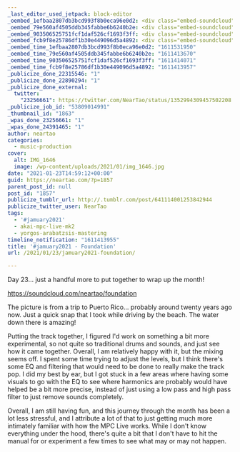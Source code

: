 ```yaml
---
_last_editor_used_jetpack: block-editor
_oembed_1efbaa2807db3bcd993f8b0eca96e0d2: <div class="embed-soundcloud"><iframe title="Heading Out West by NearTao" width="500" height="400" scrolling="no" frameborder="no" src="https://w.soundcloud.com/player/?visual=true&url=https%3A%2F%2Fapi.soundcloud.com%2Ftracks%2F971989798&show_artwork=true&maxwidth=500&maxheight=750&dnt=1"></iframe></div>
_oembed_79e560af4505ddb345fabbe6b6240b2e: <div class="embed-soundcloud"><iframe title="Foundation by NearTao" width="750" height="400" scrolling="no" frameborder="no" src="https://w.soundcloud.com/player/?visual=true&url=https%3A%2F%2Fapi.soundcloud.com%2Ftracks%2F971176495&show_artwork=true&maxwidth=750&maxheight=1000&dnt=1"></iframe></div>
_oembed_903506525751fcf1daf526cf1693f3ff: <div class="embed-soundcloud"><iframe title="Foundation by NearTao" width="500" height="400" scrolling="no" frameborder="no" src="https://w.soundcloud.com/player/?visual=true&url=https%3A%2F%2Fapi.soundcloud.com%2Ftracks%2F971176495&show_artwork=true&maxwidth=500&maxheight=750&dnt=1"></iframe></div>
_oembed_fcb9f8e25786df1b30e449096d5a4892: <div class="embed-soundcloud"><iframe title="Foundation by NearTao" width="584" height="400" scrolling="no" frameborder="no" src="https://w.soundcloud.com/player/?visual=true&url=https%3A%2F%2Fapi.soundcloud.com%2Ftracks%2F971176495&show_artwork=true&maxwidth=584&maxheight=876&dnt=1"></iframe></div>
_oembed_time_1efbaa2807db3bcd993f8b0eca96e0d2: "1611531950"
_oembed_time_79e560af4505ddb345fabbe6b6240b2e: "1611413670"
_oembed_time_903506525751fcf1daf526cf1693f3ff: "1611414071"
_oembed_time_fcb9f8e25786df1b30e449096d5a4892: "1611413957"
_publicize_done_22315546: "1"
_publicize_done_22890294: "1"
_publicize_done_external:
  twitter:
    "23256661": https://twitter.com/NearTao/status/1352994309457502208
_publicize_job_id: "53809014991"
_thumbnail_id: "1863"
_wpas_done_23256661: "1"
_wpas_done_24391465: "1"
author: neartao
categories:
  - music-production
cover:
  alt: IMG_1646
  image: /wp-content/uploads/2021/01/img_1646.jpg
date: "2021-01-23T14:59:12+00:00"
guid: https://neartao.com/?p=1857
parent_post_id: null
post_id: "1857"
publicize_tumblr_url: http://.tumblr.com/post/641114001253842944
publicize_twitter_user: NearTao
tags:
  - '#jamuary2021'
  - akai-mpc-live-mk2
  - yorgos-arabatzsis-mastering
timeline_notification: "1611413955"
title: '#jamuary2021 - Foundation'
url: /2021/01/23/jamuary2021-foundation/

---
```

Day 23... just a handful more to put together to wrap up the month!

https://soundcloud.com/neartao/foundation

The picture is from a trip to Puerto Rico... probably around twenty years ago now. Just a quick snap that I took while driving by the beach. The water down there is amazing!

Putting the track together, I figured I'd work on something a bit more experimental, so not quite so traditional drums and sounds, and just see how it came together. Overall, I am relatively happy with it, but the mixing seems off. I spent some time trying to adjust the levels, but I think there's some EQ and filtering that would need to be done to really make the track pop. I did my best by ear, but I got stuck in a few areas where having some visuals to go with the EQ to see where harmonics are probably would have helped be a bit more precise, instead of just using a low pass and high pass filter to just remove sounds completely.

Overall, I am still having fun, and this journey through the month has been a lot less stressful, and I attribute a lot of that to just getting much more intimately familiar with how the MPC Live works. While I don't know everything under the hood, there's quite a bit that I don't have to hit the manual for or experiment a few times to see what may or may not happen.
